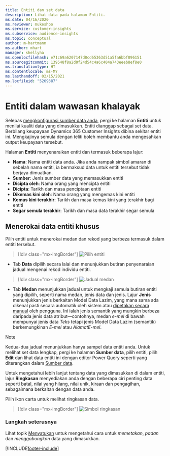 ```yaml
---
title: Entiti dan set data
description: Lihat data pada halaman Entiti.
ms.date: 04/16/2020
ms.reviewer: mukeshpo
ms.service: customer-insights
ms.subservice: audience-insights
ms.topic: conceptual
author: m-hartmann
ms.author: mhart
manager: shellyha
ms.openlocfilehash: e71c69a6207147d8cd65363d51a5fa6bbf896151
ms.sourcegitcommit: 139548f8a2d0f24d54c4a6c404a743eeeb8ef8e0
ms.translationtype: HT
ms.contentlocale: ms-MY
ms.lasthandoff: 02/15/2021
ms.locfileid: "5269387"
---
```

# <a name="entities-in-audience-insights"></a>Entiti dalam wawasan khalayak

Selepas [mengkonfigurasi sumber data anda](data-sources.md), pergi ke halaman **Entiti** untuk menilai kualiti data yang dimasukkan. Entiti dianggap sebagai set data. Berbilang keupayaan Dynamics 365 Customer Insights dibina sekitar entiti ini. Mengkajinya semula dengan teliti boleh membantu anda mengesahkan output keupayaan tersebut.

Halaman **Entiti** menyenaraikan entiti dan termasuk beberapa lajur:

- **Nama**: Nama entiti data anda. Jika anda nampak simbol amaran di sebelah nama entiti, ia bermaksud data untuk entiti tersebut tidak berjaya dimuatkan.
- **Sumber**: Jenis sumber data yang memasukkan entiti
- **Dicipta oleh**: Nama orang yang mencipta entiti
- **Dicipta**: Tarikh dan masa penciptaan entiti
- **Dikemas kini oleh**: Nama orang yang mengemas kini entiti
- **Kemas kini terakhir**: Tarikh dan masa kemas kini yang terakhir bagi entiti
- **Segar semula terakhir**: Tarikh dan masa data terakhir segar semula

## <a name="exploring-a-specific-entitys-data"></a>Menerokai data entiti khusus

Pilih entiti untuk menerokai medan dan rekod yang berbeza termasuk dalam entiti tersebut.

> [!div class="mx-imgBorder"]
> ![Pilih entiti](media/data-manager-entities-data.png "Pilih entiti")

- Tab **Data** dipilih secara lalai dan menunjukkan butiran penyenaraian jadual mengenai rekod individu entiti.

> [!div class="mx-imgBorder"]
> ![Jadual medan](media/data-manager-entities-fields.PNG "Jadual medan")

- Tab **Medan** menunjukkan jadual untuk mengkaji semula butiran entiti yang dipilih, seperti nama medan, jenis data dan jenis. Lajur **Jenis** menunjukkan jenis berkaitan Model Data Lazim, yang mana sama ada dikenal pasti secara automatik oleh sistem atau [dipetakan secara manual](map-entities.md) oleh pengguna. Ini ialah jenis semantik yang mungkin berbeza daripada jenis data atribut—contohnya, medan *e-mel* di bawah mempunyai jenis data *Teks* tetapi jenis Model Data Lazim (semantik) berkemungkinan *E-mel* atau *AlamatE-mel*.

> [!NOTE]
> Kedua-dua jadual menunjukkan hanya sampel data entiti anda. Untuk melihat set data lengkap, pergi ke halaman **Sumber data**, pilih entiti, pilih **Edit** dan lihat data entiti ini dengan editor Power Query seperti yang diterangkan dalam [Sumber data](data-sources.md).

Untuk mengetahui lebih lanjut tentang data yang dimasukkan di dalam entiti, lajur **Ringkasan** menyediakan anda dengan beberapa ciri penting data seperti batal, nilai yang hilang, nilai unik, kiraan dan pengagihan, sebagaimana berkaitan dengan data anda.

Pilih ikon carta untuk melihat ringkasan data.

> [!div class="mx-imgBorder"]
> ![Simbol ringkasan](media/data-manager-entities-summary.png "Jadual ringkasan data")

### <a name="next-step"></a>Langkah seterusnya

Lihat topik [Menyatukan](data-unification.md) untuk mengetahui cara untuk *memetakan*, *padan* dan *menggabungkan* data yang dimasukkan.


[!INCLUDE[footer-include](../includes/footer-banner.md)]